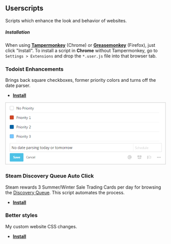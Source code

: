 ## Userscripts

Scripts which enhance the look and behavior of websites.

##### Installation

When using [**Tampermonkey**](https://chrome.google.com/webstore/detail/tampermonkey/dhdgffkkebhmkfjojejmpbldmpobfkfo) (Chrome) or [**Greasemonkey**](https://addons.mozilla.org/de/firefox/addon/greasemonkey/) (Firefox), just click "Install". To install a script in **Chrome** without Tampermonkey, go to `Settings > Extensions` and drop the `*.user.js` file into that browser tab.

### Todoist Enhancements

Brings back square checkboxes, former priority colors and turns off the date parser.

* [**Install**](https://github.com/darekkay/config-files/raw/master/userscripts/todoist-enhancements.user.js)

![Todoist Theme](screenshots/todoist-enhancements.png)

### Steam Discovery Queue Auto Click

Steam rewards 3 Summer/Winter Sale Trading Cards per day for browsing the [Discovery Queue](http://store.steampowered.com/explore/). This script automates the process.

* [**Install**](https://github.com/darekkay/config-files/raw/master/userscripts/steam-discovery-queue.user.js)

### Better styles

My custom website CSS changes.

* [**Install**](https://github.com/darekkay/config-files/raw/master/userscripts/better-styles.user.js)
